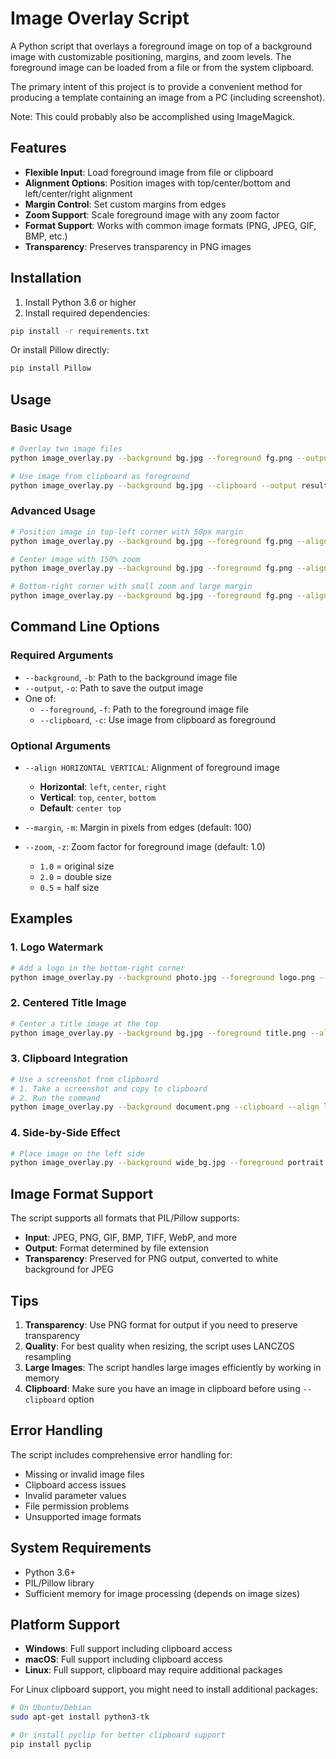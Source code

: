 # Image Overlay Script

A Python script that overlays a foreground image on top of a background image with customizable positioning, margins, and zoom levels. The foreground image can be loaded from a file or from the system clipboard.

The primary intent of this project is to provide a convenient method for
producing a template containing an image from a PC (including screenshot).

Note: This could probably also be accomplished using ImageMagick.

## Features

- **Flexible Input**: Load foreground image from file or clipboard
- **Alignment Options**: Position images with top/center/bottom and left/center/right alignment
- **Margin Control**: Set custom margins from edges
- **Zoom Support**: Scale foreground image with any zoom factor
- **Format Support**: Works with common image formats (PNG, JPEG, GIF, BMP, etc.)
- **Transparency**: Preserves transparency in PNG images

## Installation

1. Install Python 3.6 or higher
2. Install required dependencies:
```bash
pip install -r requirements.txt
```

Or install Pillow directly:
```bash
pip install Pillow
```

## Usage

### Basic Usage

```bash
# Overlay two image files
python image_overlay.py --background bg.jpg --foreground fg.png --output result.jpg

# Use image from clipboard as foreground
python image_overlay.py --background bg.jpg --clipboard --output result.png
```

### Advanced Usage

```bash
# Position image in top-left corner with 50px margin
python image_overlay.py --background bg.jpg --foreground fg.png --align left top --margin 50 --output result.jpg

# Center image with 150% zoom
python image_overlay.py --background bg.jpg --foreground fg.png --align center center --zoom 1.5 --output result.jpg

# Bottom-right corner with small zoom and large margin
python image_overlay.py --background bg.jpg --foreground fg.png --align right bottom --margin 200 --zoom 0.8 --output result.jpg
```

## Command Line Options

### Required Arguments

- `--background`, `-b`: Path to the background image file
- `--output`, `-o`: Path to save the output image
- One of:
  - `--foreground`, `-f`: Path to the foreground image file
  - `--clipboard`, `-c`: Use image from clipboard as foreground

### Optional Arguments

- `--align HORIZONTAL VERTICAL`: Alignment of foreground image
  - **Horizontal**: `left`, `center`, `right`
  - **Vertical**: `top`, `center`, `bottom`
  - **Default**: `center top`

- `--margin`, `-m`: Margin in pixels from edges (default: 100)

- `--zoom`, `-z`: Zoom factor for foreground image (default: 1.0)
  - `1.0` = original size
  - `2.0` = double size
  - `0.5` = half size

## Examples

### 1. Logo Watermark
```bash
# Add a logo in the bottom-right corner
python image_overlay.py --background photo.jpg --foreground logo.png --align right bottom --margin 30 --zoom 0.3 --output watermarked.jpg
```

### 2. Centered Title Image
```bash
# Center a title image at the top
python image_overlay.py --background bg.jpg --foreground title.png --align center top --margin 50 --output titled.jpg
```

### 3. Clipboard Integration
```bash
# Use a screenshot from clipboard
# 1. Take a screenshot and copy to clipboard
# 2. Run the command
python image_overlay.py --background document.png --clipboard --align left center --margin 100 --output annotated.png
```

### 4. Side-by-Side Effect
```bash
# Place image on the left side
python image_overlay.py --background wide_bg.jpg --foreground portrait.jpg --align left center --margin 50 --zoom 0.8 --output composite.jpg
```

## Image Format Support

The script supports all formats that PIL/Pillow supports:

- **Input**: JPEG, PNG, GIF, BMP, TIFF, WebP, and more
- **Output**: Format determined by file extension
- **Transparency**: Preserved for PNG output, converted to white background for JPEG

## Tips

1. **Transparency**: Use PNG format for output if you need to preserve transparency
2. **Quality**: For best quality when resizing, the script uses LANCZOS resampling
3. **Large Images**: The script handles large images efficiently by working in memory
4. **Clipboard**: Make sure you have an image in clipboard before using `--clipboard` option

## Error Handling

The script includes comprehensive error handling for:
- Missing or invalid image files
- Clipboard access issues
- Invalid parameter values
- File permission problems
- Unsupported image formats

## System Requirements

- Python 3.6+
- PIL/Pillow library
- Sufficient memory for image processing (depends on image sizes)

## Platform Support

- **Windows**: Full support including clipboard access
- **macOS**: Full support including clipboard access  
- **Linux**: Full support, clipboard may require additional packages

For Linux clipboard support, you might need to install additional packages:
```bash
# On Ubuntu/Debian
sudo apt-get install python3-tk

# Or install pyclip for better clipboard support
pip install pyclip
```
